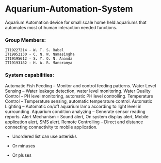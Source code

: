 # Aquarium-Automation-System
Aquarium Automation device for small scale home held aquariums that automates most of human interaction needed functions.  
   
### Group Members:
    IT19227214 - W. T. S. Rabel
    IT19952130 - C. N. W. Namasingha
    IT19195612 - S. Y. O. N. Ananda
    IT19193182 - H. A. R. Manoramya

### System capabilities:

Automatic Fish Feeding – Monitor and control feeding patterns.
Water Level Sensing – Water leakage detection, water level monitoring.
Water Quality Control – PH level monitoring, automatic PH level controlling.
Temperature Control – Temperature sensing, automatic temperature control.
Automatic Lighting – Automatic on/off aquarium lamp according to light level in surrounding.
Aquarium condition analyzing – Generate sensor reading reports.
Alert Mechanism – Sound alert, On system display alert, Mobile application alert, SMS alert. 
Remote Controlling – Direct and distance connecting connectivity to mobile application.




* Unordered list can use asterisks
- Or minuses
+ Or pluses


